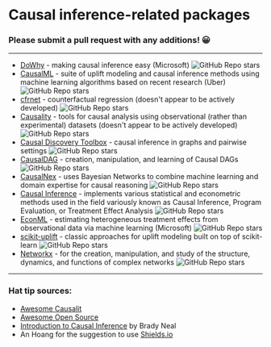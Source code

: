 
# Causal inference-related packages 

### Please submit a pull request with any additions! 😀
---

- [DoWhy](https://github.com/Microsoft/dowhy) - making causal inference easy (Microsoft) ![GitHub Repo stars](https://img.shields.io/github/stars/Microsoft/dowhy?style=social)  
- [CausalML](https://github.com/uber/causalml) - suite of uplift modeling and causal inference methods using machine learning algorithms based on recent research (Uber) ![GitHub Repo stars](https://img.shields.io/github/stars/uber/causalml?style=social)
- [cfrnet](https://github.com/clinicalml/cfrnet) - counterfactual regression (doesn't appear to be actively developed) ![GitHub Repo stars](https://img.shields.io/github/stars/clinicalml/cfrnet?style=social)
- [Causality](https://github.com/akelleh/causality) - tools for causal analysis using observational (rather than experimental) datasets (doesn't appear to be actively developed) ![GitHub Repo stars](https://img.shields.io/github/stars/akelleh/causality?style=social) 
- [Causal Discovery Toolbox](https://github.com/FenTechSolutions/CausalDiscoveryToolbox) - causal inference in graphs and pairwise settings ![GitHub Repo stars](https://img.shields.io/github/stars/FenTechSolutions/CausalDiscoveryToolbox?style=social)
- [CausalDAG](https://github.com/uhlerlab/causaldag) - creation, manipulation, and learning of Causal DAGs ![GitHub Repo stars](https://img.shields.io/github/stars/uhlerlab/causaldag?style=social) 
- [CausalNex](https://github.com/quantumblacklabs/causalnex) - uses Bayesian Networks to combine machine learning and domain expertise for causal reasoning ![GitHub Repo stars](https://img.shields.io/github/stars/quantumblacklabs/causalnex?style=social)
- [Causal Inference](https://github.com/laurencium/Causalinference) - implements various statistical and econometric methods used in the field variously known as Causal Inference, Program Evaluation, or Treatment Effect Analysis ![GitHub Repo stars](https://img.shields.io/github/stars/laurencium/Causalinference?style=social) 
- [EconML](https://github.com/microsoft/EconML) - estimating heterogeneous treatment effects from observational data via machine learning (Microsoft) ![GitHub Repo stars](https://img.shields.io/github/stars/microsoft/EconML?style=social)
- [scikit-uplift](https://github.com/maks-sh/scikit-uplift) - classic approaches for uplift modeling built on top of scikit-learn ![GitHub Repo stars](https://img.shields.io/github/stars/maks-sh/scikit-uplift?style=social)
- [Networkx](https://github.com/networkx/networkx) - for the creation, manipulation, and study of the structure, dynamics, and functions of complex networks ![GitHub Repo stars](https://img.shields.io/github/stars/networkx/networkx?style=social)

--- 
### Hat tip sources: 
- [Awesome Causalit](https://github.com/napsternxg/awesome-causality#tools)
- [Awesome Open Source](https://awesomeopensource.com/projects/causal-inference)
- [Introduction to Causal Inference](https://www.bradyneal.com/causal-inference-course) by Brady Neal
- An Hoang for the suggestion to use [Shields.io](https://shields.io/)
